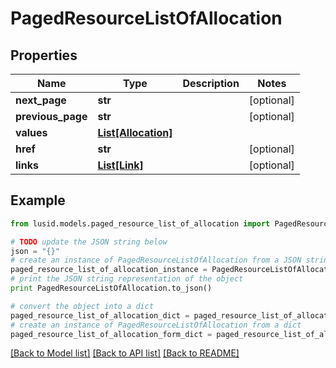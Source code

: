# PagedResourceListOfAllocation


## Properties
Name | Type | Description | Notes
------------ | ------------- | ------------- | -------------
**next_page** | **str** |  | [optional] 
**previous_page** | **str** |  | [optional] 
**values** | [**List[Allocation]**](Allocation.md) |  | 
**href** | **str** |  | [optional] 
**links** | [**List[Link]**](Link.md) |  | [optional] 

## Example

```python
from lusid.models.paged_resource_list_of_allocation import PagedResourceListOfAllocation

# TODO update the JSON string below
json = "{}"
# create an instance of PagedResourceListOfAllocation from a JSON string
paged_resource_list_of_allocation_instance = PagedResourceListOfAllocation.from_json(json)
# print the JSON string representation of the object
print PagedResourceListOfAllocation.to_json()

# convert the object into a dict
paged_resource_list_of_allocation_dict = paged_resource_list_of_allocation_instance.to_dict()
# create an instance of PagedResourceListOfAllocation from a dict
paged_resource_list_of_allocation_form_dict = paged_resource_list_of_allocation.from_dict(paged_resource_list_of_allocation_dict)
```
[[Back to Model list]](../README.md#documentation-for-models) [[Back to API list]](../README.md#documentation-for-api-endpoints) [[Back to README]](../README.md)



